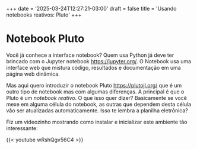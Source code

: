 +++
date = '2025-03-24T12:27:21-03:00'
draft = false
title = 'Usando notebooks reativos: Pluto'
+++

# Notebook Pluto

Você já conhece a interface notebook? Quem usa Python já deve ter brincado com o Jupyter notebook <https://jupyter.org/>. O Notebook usa uma interface web que mistura código, resultados  e documentação em uma página web dinâmica. 

Mas aqui quero introduzir o notebook Pluto <https://plutojl.org/> que é um outro tipo de notebook mas com algumas diferenças. A principal é que o Pluto é um *notebook reativo*. O que isso quer dizer? Basicamente se você mexe em alguma célula do notebook, as outras que dependem desta célula vão ser atualizadas automaticamente. Isso te lembra a planilha eletrônica?

Fiz um videozinho mostrando como instalar e inicializar este ambiente tão interessante:

{{< youtube wRshQgv56C4 >}}


 
